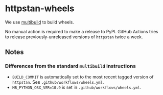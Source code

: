 httpstan-wheels
===============

We use [multibuild](https://github.com/matthew-brett/multibuild) to build wheels.

No manual action is required to make a release to PyPI.
GitHub Actions tries to release previously-unreleased versions of `httpstan` twice a week.

## Notes

### Differences from the standard ``multibuild`` instructions

- `BUILD_COMMIT` is automatically set to the most recent tagged version of `httpstan`. See `.github/workflows/wheels.yml`.
- `MB_PYTHON_OSX_VER=10.9` is set in `.github/workflows/wheels.yml`.
